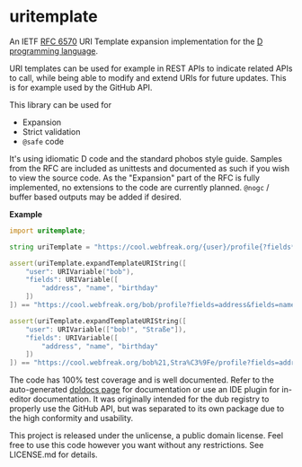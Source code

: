 # uritemplate

An IETF [RFC 6570](https://tools.ietf.org/html/rfc6570) URI Template expansion implementation for the [D programming language](https://dlang.org).

URI templates can be used for example in REST APIs to indicate related APIs to call, while being able to modify and extend URIs for future updates. This is for example used by the GitHub API.

This library can be used for

* Expansion
* Strict validation
* `@safe` code

It's using idiomatic D code and the standard phobos style guide. Samples from the RFC are included as unittests and documented as such if you wish to view the source code. As the "Expansion" part of the RFC is fully implemented, no extensions to the code are currently planned. `@nogc` / buffer based outputs may be added if desired.

**Example**

```d
import uritemplate;

string uriTemplate = "https://cool.webfreak.org/{user}/profile{?fields*}";

assert(uriTemplate.expandTemplateURIString([
	"user": URIVariable("bob"),
	"fields": URIVariable([
		"address", "name", "birthday"
	])
]) == "https://cool.webfreak.org/bob/profile?fields=address&fields=name&fields=birthday");

assert(uriTemplate.expandTemplateURIString([
	"user": URIVariable(["bob!", "Straße"]),
	"fields": URIVariable([
		"address", "name", "birthday"
	])
]) == "https://cool.webfreak.org/bob%21,Stra%C3%9Fe/profile?fields=address&fields=name&fields=birthday");
```

The code has 100% test coverage and is well documented. Refer to the auto-generated [dpldocs page](https://uritemplate.dpldocs.info) for documentation or use an IDE plugin for in-editor documentation. It was originally intended for the dub registry to properly use the GitHub API, but was separated to its own package due to the high conformity and usability.

This project is released under the unlicense, a public domain license. Feel free to use this code however you want without any restrictions. See LICENSE.md for details.
